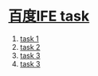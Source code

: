 # [百度IFE task](http://ife.baidu.com/task/all)
1. [task 1](https://vividmint.github.io/Task/01)
2. [task 2](https://vividmint.github.io/Task/02)
3. [task 3](https://vividmint.github.io/Task/03)
4. [task 3](https://vividmint.github.io/Task/04)
